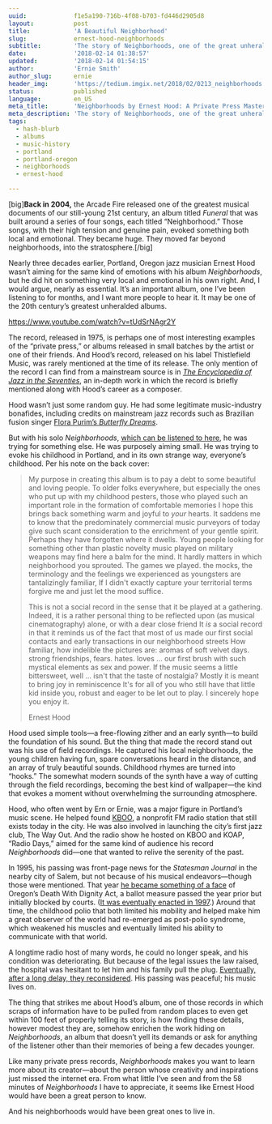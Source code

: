 ```yaml
---
uuid:             f1e5a190-716b-4f08-b703-fd446d2905d8
layout:           post
title:            'A Beautiful Neighborhood'
slug:             ernest-hood-neighborhoods
subtitle:         'The story of Neighborhoods, one of the great unheralded albums of the private press era. Read the story of the album and its creator, a Portland jazz icon.'
date:             '2018-02-14 01:38:57'
updated:          '2018-02-14 01:54:15'
author:           'Ernie Smith'
author_slug:      ernie
header_img:       'https://tedium.imgix.net/2018/02/0213_neighborhoods.jpg'
status:           published
language:         en_US
meta_title:       'Neighborhoods by Ernest Hood: A Private Press Masterpiece'
meta_description: 'The story of Neighborhoods, one of the great unheralded albums of the private press era. Read the story of the album and its creator, a Portland jazz icon.'
tags:
  - hash-blurb
  - albums
  - music-history
  - portland
  - portland-oregon
  - neighborhoods
  - ernest-hood

---
```


[big]**Back in 2004,** the Arcade Fire released one of the greatest musical documents of our still-young 21st century, an album titled *Funeral* that was built around a series of four songs, each titled “Neighborhood.” Those songs, with their high tension and genuine pain, evoked something both local and emotional. They became huge. They moved far beyond neighborhoods, into the stratosphere.[/big]

Nearly three decades earlier, Portland, Oregon jazz musician Ernest Hood wasn’t aiming for the same kind of emotions with his album *Neighborhoods*, but he did hit on something very local and emotional in his own right. And, I would argue, nearly as essential. It’s an important album, one I’ve been listening to for months, and I want more people to hear it. It may be one of the 20th century’s greatest unheralded albums.

https://www.youtube.com/watch?v=tUdSrNAgr2Y

The record, released in 1975, is perhaps one of most interesting examples of the “private press,” or albums released in small batches by the artist or one of their friends. And Hood’s record, released on his label Thistlefield Music, was rarely mentioned at the time of its release. The only mention of the record I can find from a mainstream source is in [*The Encyclopedia of Jazz in the Seventies*](https://archive.org/details/encyclopediaofja00feath), an in-depth work in which the record is briefly mentioned along with Hood’s career as a composer.

Hood wasn’t just some random guy. He had some legitimate music-industry bonafides, including credits on mainstream jazz records such as Brazilian fusion singer [Flora Purim’s *Butterfly Dreams*](http://amzn.to/2Ck9pJL). 

But with his solo *Neighborhoods*, [which can be listened to here](http://ubu.com/sound/hood.html), he was trying for something else. He was purposely aiming small. He was trying to evoke his childhood in Portland, and in its own strange way, everyone’s childhood. Per his note on the back cover:

> My purpose in creating this album is to pay a debt to some beautiful and loving people. To older folks everywhere, but especially the ones who put up with my childhood pesters, those who played such an important role in the formation of comfortable memories I hope this brings back something warm and joyful to *your* hearts. It saddens me to know that the predominately commercial music purveyors of today give such scant consideration to the enrichment of your gentle spirit. Perhaps they have forgotten where it dwells. Young people looking for something other than plastic novelty music played on military weapons may find here a balm for the mind. It hardly matters in which neighborhood you sprouted. The games we played. the mocks, the terminology and the feelings we experienced as youngsters are tantalizingly familiar, If I didn't exactly capture your territorial terms forgive me and just let the mood suffice.
> 
> This is not a social record in the sense that it be played at a gathering. Indeed, it is a rather personal thing to be reflected upon (as musical cinematography) alone, or with a dear close friend It *is* a social record in that it reminds us of the fact that most of us made our first social contacts and early transactions in our neighborhood streets How familiar, how indelible the pictures are: aromas of soft velvet days. strong friendships, fears. hates. loves … our first brush with such mystical elements as sex and power. If the music seems a little bittersweet, well ... isn't that the taste of nostalgia? Mostly it is meant to bring joy in reminiscence It's for all of you who still have that little kid inside you, robust and eager to be let out to play. I sincerely hope you enjoy it.
> 
> Ernest Hood 

Hood used simple tools—a free-flowing zither and an early synth—to build the foundation of his sound. But the thing that made the record stand out was his use of field recordings. He captured his local neighborhoods, the young children having fun, spare conversations heard in the distance, and an array of truly beautiful sounds. Childhood rhymes are turned into “hooks.” The somewhat modern sounds of the synth have a way of cutting through the field recordings, becoming the best kind of wallpaper—the kind that evokes a moment without overwhelming the surrounding atmosphere.

Hood, who often went by Ern or Ernie, was a major figure in Portland’s music scene. He helped found [KBOO](https://kboo.fm/), a nonprofit FM radio station that still exists today in the city. He was also involved in launching the city’s first jazz club, The Way Out. And the radio show he hosted on KBOO and KOAP, “Radio Days,” aimed for the same kind of audience his record *Neighborhoods* did—one that wanted to relive the serenity of the past.

In 1995, his passing was front-page news for the *Statesman Journal* in the nearby city of Salem, but not because of his musical endeavors—though those were mentioned. That year [he became something of a face](https://www.newspapers.com/clip/17430884/ernest_hooddeath_with_dignity_feature/) of Oregon’s Death With Dignity Act, a ballot measure passed the year prior but initially blocked by courts. ([It was eventually enacted in 1997](http://www.oregon.gov/oha/PH/PROVIDERPARTNERRESOURCES/EVALUATIONRESEARCH/DEATHWITHDIGNITYACT/Pages/index.aspx).) Around that time, the childhood polio that both limited his mobility and helped make him a great observer of the world had re-emerged as post-polio syndrome, which weakened his muscles and eventually limited his ability to communicate with that world.

A longtime radio host of many words, he could no longer speak, and his condition was deteriorating. But because of the legal issues the law raised, the hospital was hesitant to let him and his family pull the plug. [Eventually, after a long delay, they reconsidered](https://www.newspapers.com/clip/17430938/ernest_hooddeath_with_dignity_story/). His passing was peaceful; his music lives on.

The thing that strikes me about Hood’s album, one of those records in which scraps of information have to be pulled from random places to even get within 100 feet of properly telling its story, is how finding these details, however modest they are, somehow enrichen the work hiding on *Neighborhoods*, an album that doesn’t yell its demands or ask for anything of the listener other than their memories of being a few decades younger.

Like many private press records, *Neighborhoods* makes you want to learn more about its creator—about the person whose creativity and inspirations just missed the internet era.  From what little I’ve seen and from the 58 minutes of *Neighborhoods* I have to appreciate, it seems like Ernest Hood would have been a great person to know.

And his neighborhoods would have been great ones to live in.
